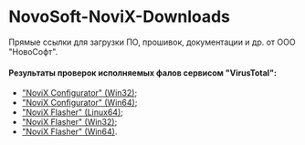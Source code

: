 # NovoSoft-NoviX-Downloads
Прямые ссылки для загрузки ПО, прошивок, документации и др. от ООО "НовоСофт".

#### Результаты проверок исполняемых фалов сервисом "VirusTotal":
 * ["NoviX Configurator" (Win32)](https://www.virustotal.com/gui/file/6fa0e45b7af9cef1286d60906d358f8b6dc06a75e57dd48cb808a0f732d6b33c/detection);
 * ["NoviX Configurator" (Win64)](https://www.virustotal.com/gui/file/99849aa80706058a71b1767537a400489734b29567f1e517f988da7e7ae66de3/detection);
 * ["NoviX Flasher" (Linux64)](https://www.virustotal.com/gui/file/da838962142417b8c38ef841eb6fc52e521f2f6f5a46a645304301b3bf63cdd7/detection);
 * ["NoviX Flasher" (Win32)](https://www.virustotal.com/gui/file/31dd36b32d254d3902f6c7924df1274fa845c1d2efd388537437285b529bfae4/detection);
 * ["NoviX Flasher" (Win64)](https://www.virustotal.com/gui/file/ad603798dbf8a0ccc2a59a84dcea834298ad6929f28b466e0610d9b500ef538b/detection).
